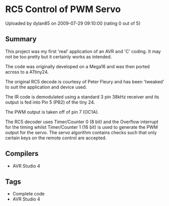 # RC5 Control of PWM Servo

Uploaded by dylan85 on 2009-07-29 09:10:00 (rating 0 out of 5)

## Summary

This project was my first 'real' application of an AVR and 'C' coding. It may not be too pretty but it certainly works as intended.  

The code was originally developed on a Mega16 and was then ported across to a ATtiny24.  

The original RC5 decode is courtesy of Peter Fleury and has been 'tweaked' to suit the application and device used.  

The IR code is demodulated using a standard 3 pin 38kHz receiver and its output is fed into Pin 5 (PB2) of the tiny 24.  

The PWM output is taken off of pin 7 (OC1A).  

The RC5 decoder uses Timer/Counter 0 (8 bit) and the Overflow interrupt for the timing whilst Timer/Counter 1 (16 bit) is used to generate the PWM output for the servo. The servo algorithm contains checks such that only certain keys on the remote control are accepted.

## Compilers

- AVR Studio 4

## Tags

- Complete code
- AVR Studio 4
